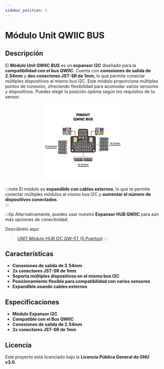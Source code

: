 ```yaml
---
sidebar_position: 5
---
```



# Módulo Unit QWIIC BUS

## Descripción

El **Módulo Unit QWIIC BUS** es un **expansor I2C** diseñado para la **compatibilidad con el bus QWIIC**. Cuenta con **conexiones de salida de 2.54mm** y **dos conectores JST-SR de 1mm**, lo que permite conectar múltiples dispositivos al mismo bus I2C. Este módulo proporciona múltiples puntos de conexión, ofreciendo flexibilidad para acomodar varios sensores y dispositivos. Puedes elegir la posición óptima según los requisitos de tu sensor.

<p align="center" style={{ textAlign: "center" }}>
    <img src="https://raw.githubusercontent.com/UNIT-Electronics-MX/unit_qwiic_bus_module/main/hardware/resources/PUE0053-Pinout-Qwiic-Bus-001.jpg" alt="Módulo Unit QWIIC BUS" width="50%"/>
</p>


:::note
El módulo es **expandible con cables externos**, lo que te permite conectar múltiples módulos al mismo bus I2C y **aumentar el número de dispositivos conectados**.  
:::

:::tip
Alternativamente, puedes usar nuestro **Expansor HUB QWIIC** para aún más opciones de conectividad. 

Descúbrelo aquí:  
   > [UNIT Módulo HUB I2C QW-ST (5 Puertos)](https://uelectronics.com/producto/unit-modulo-hub-i2c-qw-st-5-puertos/)
:::

## Características

- **Conexiones de salida de 2.54mm**
- **2x conectores JST-SR de 1mm**
- **Soporta múltiples dispositivos en el mismo bus I2C**
- **Posicionamiento flexible para compatibilidad con varios sensores**
- **Expandible usando cables externos**

## Especificaciones

- **Módulo Expansor I2C**
- **Compatible con el Bus QWIIC**
- **Conexiones de salida de 2.54mm**
- **2x conectores JST-SR de 1mm**

## Licencia

Este proyecto está licenciado bajo la **Licencia Pública General de GNU v3.0**.  
